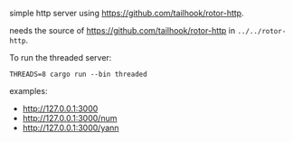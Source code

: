 simple http server using https://github.com/tailhook/rotor-http.

needs the source of https://github.com/tailhook/rotor-http in `../../rotor-http`.

To run the threaded server:
```
THREADS=8 cargo run --bin threaded
```

examples:
- http://127.0.0.1:3000
- http://127.0.0.1:3000/num
- http://127.0.0.1:3000/yann

